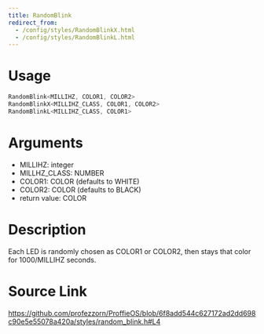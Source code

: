 ```yaml
---
title: RandomBlink
redirect_from:
  - /config/styles/RandomBlinkX.html
  - /config/styles/RandomBlinkL.html
---
```


# Usage
```cpp
RandomBlink<MILLIHZ, COLOR1, COLOR2>
RandomBlinkX<MILLIHZ_CLASS, COLOR1, COLOR2>
RandomBlinkL<MILLIHZ_CLASS, COLOR1>
```

# Arguments
 * MILLIHZ: integer
 * MILLHZ_CLASS: NUMBER
 * COLOR1: COLOR (defaults to WHITE)
 * COLOR2: COLOR (defaults to BLACK)
 * return value: COLOR

# Description
Each LED is randomly chosen as COLOR1 or COLOR2, then stays
that color for 1000/MILLIHZ seconds.

# Source Link
https://github.com/profezzorn/ProffieOS/blob/6f8add544c627172ad2dd698c90e5e55078a420a/styles/random_blink.h#L4
